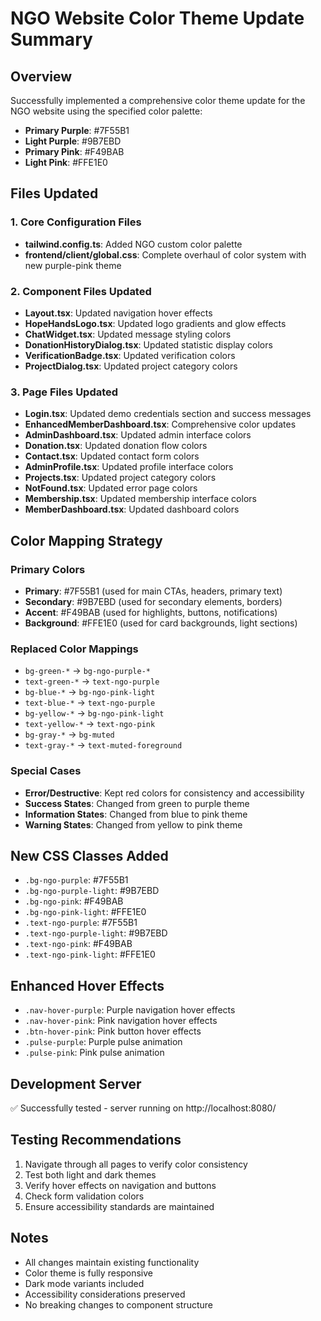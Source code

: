 # NGO Website Color Theme Update Summary

## Overview
Successfully implemented a comprehensive color theme update for the NGO website using the specified color palette:
- **Primary Purple**: #7F55B1 
- **Light Purple**: #9B7EBD
- **Primary Pink**: #F49BAB
- **Light Pink**: #FFE1E0

## Files Updated

### 1. Core Configuration Files
- **tailwind.config.ts**: Added NGO custom color palette
- **frontend/client/global.css**: Complete overhaul of color system with new purple-pink theme

### 2. Component Files Updated
- **Layout.tsx**: Updated navigation hover effects
- **HopeHandsLogo.tsx**: Updated logo gradients and glow effects
- **ChatWidget.tsx**: Updated message styling colors
- **DonationHistoryDialog.tsx**: Updated statistic display colors
- **VerificationBadge.tsx**: Updated verification colors
- **ProjectDialog.tsx**: Updated project category colors

### 3. Page Files Updated
- **Login.tsx**: Updated demo credentials section and success messages
- **EnhancedMemberDashboard.tsx**: Comprehensive color updates
- **AdminDashboard.tsx**: Updated admin interface colors
- **Donation.tsx**: Updated donation flow colors
- **Contact.tsx**: Updated contact form colors
- **AdminProfile.tsx**: Updated profile interface colors
- **Projects.tsx**: Updated project category colors
- **NotFound.tsx**: Updated error page colors
- **Membership.tsx**: Updated membership interface colors
- **MemberDashboard.tsx**: Updated dashboard colors

## Color Mapping Strategy

### Primary Colors
- **Primary**: #7F55B1 (used for main CTAs, headers, primary text)
- **Secondary**: #9B7EBD (used for secondary elements, borders)
- **Accent**: #F49BAB (used for highlights, buttons, notifications)
- **Background**: #FFE1E0 (used for card backgrounds, light sections)

### Replaced Color Mappings
- `bg-green-*` → `bg-ngo-purple-*`
- `text-green-*` → `text-ngo-purple`
- `bg-blue-*` → `bg-ngo-pink-light`
- `text-blue-*` → `text-ngo-purple`
- `bg-yellow-*` → `bg-ngo-pink-light`
- `text-yellow-*` → `text-ngo-pink`
- `bg-gray-*` → `bg-muted`
- `text-gray-*` → `text-muted-foreground`

### Special Cases
- **Error/Destructive**: Kept red colors for consistency and accessibility
- **Success States**: Changed from green to purple theme
- **Information States**: Changed from blue to pink theme
- **Warning States**: Changed from yellow to pink theme

## New CSS Classes Added
- `.bg-ngo-purple`: #7F55B1
- `.bg-ngo-purple-light`: #9B7EBD
- `.bg-ngo-pink`: #F49BAB
- `.bg-ngo-pink-light`: #FFE1E0
- `.text-ngo-purple`: #7F55B1
- `.text-ngo-purple-light`: #9B7EBD
- `.text-ngo-pink`: #F49BAB
- `.text-ngo-pink-light`: #FFE1E0

## Enhanced Hover Effects
- `.nav-hover-purple`: Purple navigation hover effects
- `.nav-hover-pink`: Pink navigation hover effects
- `.btn-hover-pink`: Pink button hover effects
- `.pulse-purple`: Purple pulse animation
- `.pulse-pink`: Pink pulse animation

## Development Server
✅ Successfully tested - server running on http://localhost:8080/

## Testing Recommendations
1. Navigate through all pages to verify color consistency
2. Test both light and dark themes
3. Verify hover effects on navigation and buttons
4. Check form validation colors
5. Ensure accessibility standards are maintained

## Notes
- All changes maintain existing functionality
- Color theme is fully responsive
- Dark mode variants included
- Accessibility considerations preserved
- No breaking changes to component structure

